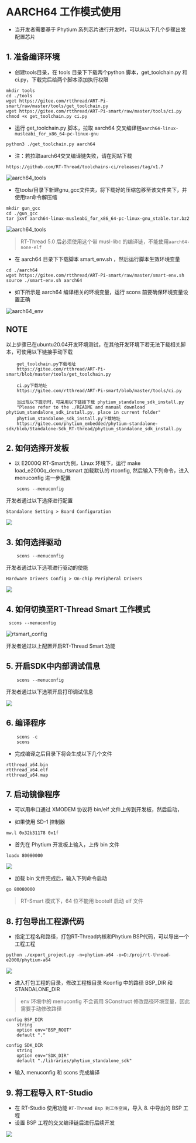 # AARCH64 工作模式使用

- 当开发者需要基于 Phytium 系列芯片进行开发时，可以从以下几个步骤出发配置芯片

## 1. 准备编译环境

- 创建tools目录，在 tools 目录下下载两个python 脚本，get_toolchain.py 和 ci.py，下载完后给两个脚本添加执行权限

```shell
mkdir tools
cd ./tools
wget https://gitee.com/rtthread/ART-Pi-smart/raw/master/tools/get_toolchain.py
wget https://gitee.com/rtthread/ART-Pi-smart/raw/master/tools/ci.py
chmod +x get_toolchain.py ci.py
```

- 运行 get_toolchain.py 脚本，拉取 aarch64 交叉编译链`aarch64-linux-musleabi_for_x86_64-pc-linux-gnu`

```shell
python3 ./get_toolchain.py aarch64
```

- 注：若拉取aarch64交叉编译链失败，请在网站下载
```shell
https://github.com/RT-Thread/toolchains-ci/releases/tag/v1.7
```
![aarch64_tools](./figures/aarch64_tools.png)

- 在tools/目录下新建gnu_gcc文件夹，将下载好的压缩包移至该文件夹下，并使用tar命令解压缩
```shell
mkdir gun_gcc
cd ./gun_gcc
tar jxvf aarch64-linux-musleabi_for_x86_64-pc-linux-gnu_stable.tar.bz2
```
![aarch64_tools](./figures/aarch64_tools.png)

> RT-Thread 5.0 后必须使用这个带 musl-libc 的编译链，不能使用`aarch64-none-elf`

- 在 aarch64 目录下下载脚本 smart_env.sh ，然后运行脚本生效环境变量

```shell
cd ./aarch64
wget https://gitee.com/rtthread/ART-Pi-smart/raw/master/smart-env.sh
source ./smart-env.sh aarch64
```

- 如下所示是 aarch64 编译相关的环境变量，运行 scons 前要确保环境变量设置正确

![aarch64_env](./figures/aarch64_env.png)

## NOTE

以上步骤已在ubuntu20.04开发环境测试，在其他开发环境下若无法下载相关脚本，可使用以下链接手动下载

```shell
    get_toolchain.py下载地址
    https://gitee.com/rtthread/ART-Pi-smart/blob/master/tools/get_toolchain.py

    ci.py下载地址
    https://gitee.com/rtthread/ART-Pi-smart/blob/master/tools/ci.py

    当出现以下提示时，可采用以下链接下载 phytium_standalone_sdk_install.py
    "Please refer to the ./README and manual download phytium_standalone_sdk_install.py, place in current folder"
    phytium_standalone_sdk_install.py下载地址
    https://gitee.com/phytium_embedded/phytium-standalone-sdk/blob/Standalone-Sdk_RT-thread/phytium_standalone_sdk_install.py
```


## 2. 如何选择开发板

- 以 E2000Q RT-Smart为例，Linux 环境下，运行 make load_e2000q_demo_rtsmart 加载默认的 rtconfig, 然后输入下列命令，进入 menuconfig 进一步配置

```shell
    scons --menuconfig
```

开发者通过以下选择进行配置

```
Standalone Setting > Board Configuration
```

![](./figures/board_select.png)

## 3. 如何选择驱动

```shell
    scons --menuconfig
```

开发者通过以下选项进行驱动的使能

```
Hardware Drivers Config > On-chip Peripheral Drivers
```

![](./figures/select_driver.png)

## 4. 如何切换至RT-Thread Smart 工作模式

```shell
 scons --menuconfig
```

![rtsmart_config](./figures/rtsmart_config.png)

开发者通过以上配置开启RT-Thread Smart 功能

## 5. 开启SDK中内部调试信息

```shell
    scons --menuconfig
```

开发者通过以下选项开启打印调试信息

![](./figures/debug_info.png)


## 6. 编译程序

```shell
    scons -c
    scons
```

- 完成编译之后目录下将会生成以下几个文件

```
rtthread_a64.bin
rtthread_a64.elf
rtthread_a64.map
```

## 7. 启动镜像程序

- 可以用串口通过 XMODEM 协议将 bin/elf 文件上传到开发板，然后启动，

- 如果使用 SD-1 控制器

```
mw.l 0x32b31178 0x1f
```

- 首先在 Phytium 开发板上输入，上传 bin 文件

```
loadx 80080000
```

![](./figures/ymodem_upload.png)

- 加载 bin 文件完成后，输入下列命令启动

```
go 80080000
```

> RT-Smart 模式下，64 位不能用 bootelf 启动 elf 文件

## 8. 打包导出工程源代码

- 指定工程名和路径，打包RT-Thread内核和Phytium BSP代码，可以导出一个工程工程

```
python ./export_project.py -n=phytium-a64 -o=D:/proj/rt-thread-e2000/phytium-a64
```

![](./figures/export_project.png)

- 进入打包工程的目录，修改工程根目录 Kconfig 中的路径 BSP_DIR 和 STANDALONE_DIR

> env 环境中的 menuconfig 不会调用 SConstruct 修改路径环境变量，因此需要手动修改路径

```
config BSP_DIR
    string
    option env="BSP_ROOT"
    default "."

config SDK_DIR
    string
    option env="SDK_DIR"
    default "./libraries/phytium_standalone_sdk"
```

- 输入 menuconfig 和 scons 完成编译

## 9. 将工程导入 RT-Studio

- 在 RT-Studio 使用功能 `RT-Thread Bsp 到工作空间`，导入 8. 中导出的 BSP 工程
- 设置 BSP 工程的交叉编译链后进行后续开发

![](./figures/import_project.png)

